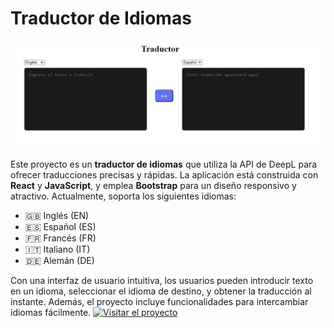 # Traductor de Idiomas

![Captura del proyecto](Traductor.png)

Este proyecto es un **traductor de idiomas** que utiliza la API de DeepL para ofrecer traducciones precisas y rápidas. La aplicación está construida con **React** y **JavaScript**, y emplea **Bootstrap** para un diseño responsivo y atractivo. Actualmente, soporta los siguientes idiomas:

- 🇬🇧 Inglés (EN)
- 🇪🇸 Español (ES)
- 🇫🇷 Francés (FR)
- 🇮🇹 Italiano (IT)
- 🇩🇪 Alemán (DE)

Con una interfaz de usuario intuitiva, los usuarios pueden introducir texto en un idioma, seleccionar el idioma de destino, y obtener la traducción al instante. Además, el proyecto incluye funcionalidades para intercambiar idiomas fácilmente.
[![Visitar el proyecto](https://img.shields.io/badge/Visitar%20el%20proyecto-URL-brightgreen)](https://traductor-ten.vercel.app/)
